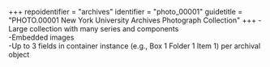 +++
repoidentifier = "archives"
identifier = "photo_00001"
guidetitle = "PHOTO.00001 New York University Archives Photograph Collection"
+++
-Large collection with many series and components  
-Embedded images  
-Up to 3 fields in container instance (e.g., Box 1 Folder 1 Item 1) per archival object